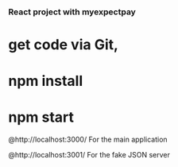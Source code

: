 ### React project with myexpectpay

# get code via Git,
# npm install
# npm start

@http://localhost:3000/ 
For the main application

@http://localhost:3001/
For the fake JSON server

